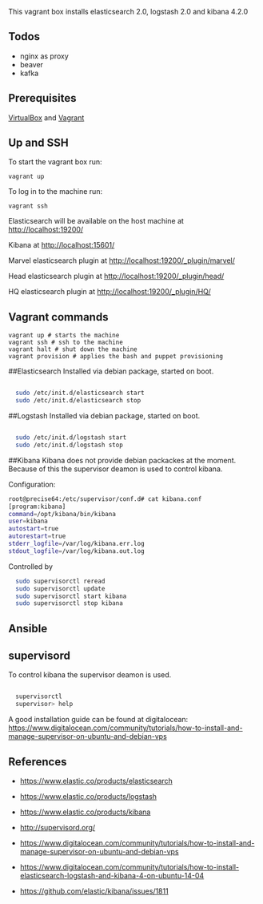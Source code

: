 This vagrant box installs elasticsearch 2.0, logstash 2.0 and kibana 4.2.0

## Todos
- nginx as proxy
- beaver
- kafka


## Prerequisites

[VirtualBox](https://www.virtualbox.org/) and [Vagrant](http://www.vagrantup.com/)

## Up and SSH

To start the vagrant box run:

    vagrant up

To log in to the machine run:

    vagrant ssh

Elasticsearch will be available on the host machine at [http://localhost:19200/](http://localhost:19200/) 

Kibana at [http://localhost:15601/](http://localhost:15601/)

Marvel elasticsearch plugin at [http://localhost:19200/_plugin/marvel/](http://localhost:19200/_plugin/marvel/)

Head elasticsearch plugin at [http://localhost:19200/_plugin/head/](http://localhost:19200/_plugin/head/)

HQ elasticsearch plugin at [http://localhost:19200/_plugin/HQ/](http://localhost:19200/_plugin/HQ/)


## Vagrant commands


```
vagrant up # starts the machine
vagrant ssh # ssh to the machine
vagrant halt # shut down the machine
vagrant provision # applies the bash and puppet provisioning

```

##Elasticsearch
Installed via debian package, started on boot.

```bash

  sudo /etc/init.d/elasticsearch start
  sudo /etc/init.d/elasticsearch stop

```


##Logstash
Installed via debian package, started on boot.

```bash

  sudo /etc/init.d/logstash start
  sudo /etc/init.d/logstash stop

```

##Kibana 
Kibana does not provide debian packackes at the moment. Because of this the supervisor deamon is used to control kibana.

Configuration:

```bash
root@precise64:/etc/supervisor/conf.d# cat kibana.conf 
[program:kibana]
command=/opt/kibana/bin/kibana
user=kibana
autostart=true
autorestart=true
stderr_logfile=/var/log/kibana.err.log
stdout_logfile=/var/log/kibana.out.log

```

Controlled by

```bash
  sudo supervisorctl reread
  sudo supervisorctl update
  sudo supervisorctl start kibana
  sudo supervisorctl stop kibana

```

## Ansible

## supervisord
To control kibana the supervisor deamon is used.

```bash

  supervisorctl
  supervisor> help

```

A good installation guide can be found at digitalocean:
https://www.digitalocean.com/community/tutorials/how-to-install-and-manage-supervisor-on-ubuntu-and-debian-vps

## References
- https://www.elastic.co/products/elasticsearch
- https://www.elastic.co/products/logstash
- https://www.elastic.co/products/kibana

- http://supervisord.org/


- https://www.digitalocean.com/community/tutorials/how-to-install-and-manage-supervisor-on-ubuntu-and-debian-vps
- https://www.digitalocean.com/community/tutorials/how-to-install-elasticsearch-logstash-and-kibana-4-on-ubuntu-14-04

- https://github.com/elastic/kibana/issues/1811


